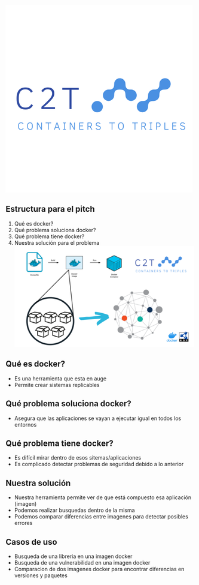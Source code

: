 ![logo](/onto_documentation/images/logo.png) 
## Estructura para el pitch
1. Qué es docker?
2. Qué problema soluciona docker?
3. Qué problema tiene docker?
4. Nuestra solución para el problema
![presentacion](/onto_documentation/images/presentacion.png) 
## Qué es docker?
- Es una herramienta que esta en auge
- Permite crear sistemas replicables
## Qué problema soluciona docker?
- Asegura que las aplicaciones se vayan a ejecutar igual en todos los entornos
## Qué problema tiene docker?
- Es difícil mirar dentro de esos sitemas/aplicaciones
- Es complicado detectar problemas de seguridad debido a lo anterior
## Nuestra solución
- Nuestra herramienta permite ver de que está compuesto esa aplicación (imagen)
- Podemos realizar busquedas dentro de la misma
- Podemos comparar diferencias entre imagenes para detectar posibles errores

## Casos de uso
- Busqueda de una libreria en una imagen docker
- Busqueda de una vulnerabilidad en una imagen docker
- Comparacion de dos imagenes docker para encontrar diferencias en versiones y paquetes
